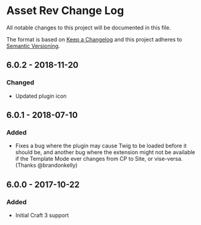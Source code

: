# Asset Rev Change Log
All notable changes to this project will be documented in this file.

The format is based on [Keep a Changelog](http://keepachangelog.com/)
and this project adheres to [Semantic Versioning](http://semver.org/).

## 6.0.2 - 2018-11-20
### Changed
- Updated plugin icon

## 6.0.1 - 2018-07-10
### Added
- Fixes a bug where the plugin may cause Twig to be loaded before it should be, and another bug where the extension might not be available if the Template Mode ever changes from CP to Site, or vise-versa. (Thanks @brandonkelly)

## 6.0.0 - 2017-10-22
### Added
- Initial Craft 3 support
